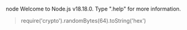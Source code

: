  node
Welcome to Node.js v18.18.0.
Type ".help" for more information.
> require('crypto').randomBytes(64).toString('hex')